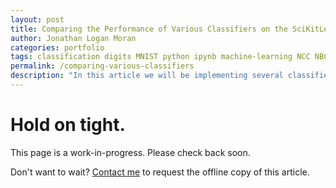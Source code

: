 ```yaml
---
layout: post
title: Comparing the Performance of Various Classifiers on the SciKitLearn Digits Dataset
author: Jonathan Logan Moran
categories: portfolio
tags: classification digits MNIST python ipynb machine-learning NCC NBC GNBC
permalink: /comparing-various-classifiers
description: "In this article we will be implementing several classifiers to predict the class labels of the SciKitLearn digits and MNIST_Light datasets."
---
```


# Hold on tight.
This page is a work-in-progress. Please check back soon.


Don't want to wait? [Contact me](jonathanlmoran.com/contact) to request the offline copy of this article.

